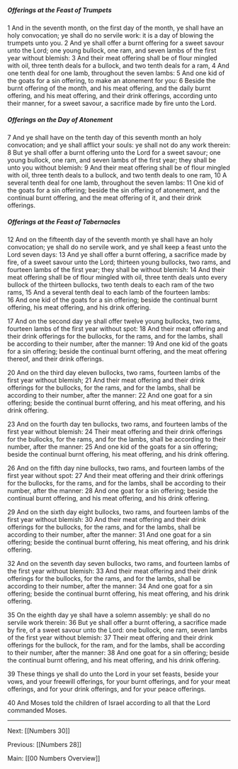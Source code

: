 ##### Offerings at the Feast of Trumpets

1 And in the seventh month, on the first day of the month, ye shall have an holy convocation; ye shall do no servile work: it is a day of blowing the trumpets unto you. 2 And ye shall offer a burnt offering for a sweet savour unto the Lord; one young bullock, one ram, and seven lambs of the first year without blemish: 3 And their meat offering shall be of flour mingled with oil, three tenth deals for a bullock, and two tenth deals for a ram, 4 And one tenth deal for one lamb, throughout the seven lambs: 5 And one kid of the goats for a sin offering, to make an atonement for you: 6 Beside the burnt offering of the month, and his meat offering, and the daily burnt offering, and his meat offering, and their drink offerings, according unto their manner, for a sweet savour, a sacrifice made by fire unto the Lord.

##### Offerings on the Day of Atonement

7 And ye shall have on the tenth day of this seventh month an holy convocation; and ye shall afflict your souls: ye shall not do any work therein: 8 But ye shall offer a burnt offering unto the Lord for a sweet savour; one young bullock, one ram, and seven lambs of the first year; they shall be unto you without blemish: 9 And their meat offering shall be of flour mingled with oil, three tenth deals to a bullock, and two tenth deals to one ram, 10 A several tenth deal for one lamb, throughout the seven lambs: 11 One kid of the goats for a sin offering; beside the sin offering of atonement, and the continual burnt offering, and the meat offering of it, and their drink offerings.

##### Offerings at the Feast of Tabernacles

12 And on the fifteenth day of the seventh month ye shall have an holy convocation; ye shall do no servile work, and ye shall keep a feast unto the Lord seven days: 13 And ye shall offer a burnt offering, a sacrifice made by fire, of a sweet savour unto the Lord; thirteen young bullocks, two rams, and fourteen lambs of the first year; they shall be without blemish: 14 And their meat offering shall be of flour mingled with oil, three tenth deals unto every bullock of the thirteen bullocks, two tenth deals to each ram of the two rams, 15 And a several tenth deal to each lamb of the fourteen lambs: 16 And one kid of the goats for a sin offering; beside the continual burnt offering, his meat offering, and his drink offering.

17 And on the second day ye shall offer twelve young bullocks, two rams, fourteen lambs of the first year without spot: 18 And their meat offering and their drink offerings for the bullocks, for the rams, and for the lambs, shall be according to their number, after the manner: 19 And one kid of the goats for a sin offering; beside the continual burnt offering, and the meat offering thereof, and their drink offerings. 

20 And on the third day eleven bullocks, two rams, fourteen lambs of the first year without blemish; 21 And their meat offering and their drink offerings for the bullocks, for the rams, and for the lambs, shall be according to their number, after the manner: 22 And one goat for a sin offering; beside the continual burnt offering, and his meat offering, and his drink offering.

23 And on the fourth day ten bullocks, two rams, and fourteen lambs of the first year without blemish: 24 Their meat offering and their drink offerings for the bullocks, for the rams, and for the lambs, shall be according to their number, after the manner: 25 And one kid of the goats for a sin offering; beside the continual burnt offering, his meat offering, and his drink offering.

26 And on the fifth day nine bullocks, two rams, and fourteen lambs of the first year without spot: 27 And their meat offering and their drink offerings for the bullocks, for the rams, and for the lambs, shall be according to their number, after the manner: 28 And one goat for a sin offering; beside the continual burnt offering, and his meat offering, and his drink offering.

29 And on the sixth day eight bullocks, two rams, and fourteen lambs of the first year without blemish: 30 And their meat offering and their drink offerings for the bullocks, for the rams, and for the lambs, shall be according to their number, after the manner: 31 And one goat for a sin offering; beside the continual burnt offering, his meat offering, and his drink offering.

32 And on the seventh day seven bullocks, two rams, and fourteen lambs of the first year without blemish: 33 And their meat offering and their drink offerings for the bullocks, for the rams, and for the lambs, shall be according to their number, after the manner: 34 And one goat for a sin offering; beside the continual burnt offering, his meat offering, and his drink offering.

35 On the eighth day ye shall have a solemn assembly: ye shall do no servile work therein: 36 But ye shall offer a burnt offering, a sacrifice made by fire, of a sweet savour unto the Lord: one bullock, one ram, seven lambs of the first year without blemish: 37 Their meat offering and their drink offerings for the bullock, for the ram, and for the lambs, shall be according to their number, after the manner: 38 And one goat for a sin offering; beside the continual burnt offering, and his meat offering, and his drink offering.

39 These things ye shall do unto the Lord in your set feasts, beside your vows, and your freewill offerings, for your burnt offerings, and for your meat offerings, and for your drink offerings, and for your peace offerings.

40 And Moses told the children of Israel according to all that the Lord commanded Moses.

---
Next: [[Numbers 30]]

Previous: [[Numbers 28]]

Main: [[00 Numbers Overview]]